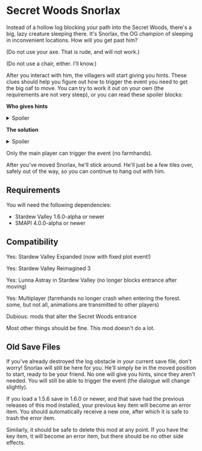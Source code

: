 # Secret Woods Snorlax

Instead of a hollow log blocking your path into the Secret Woods, there's a
big, lazy creature sleeping there. It's Snorlax, the OG champion of sleeping in
inconvenient locations. How will you get past him?

(Do not use your axe. That is rude, and will not work.)

(Do not use a chair, either. I'll know.)

After you interact with him, the villagers will start giving you hints. These
clues should help you figure out how to trigger the event you need to get the
big oaf to move. You can try to work it out on your own (the requirements are
not very steep), or you can read these spoiler blocks:

**Who gives hints**
<details><summary>Spoiler</summary>
Starting from the next day after interacting with Snorlax:
  
* Days 1&ndash;3: Shane, Abigail, Linus
* Days 4&ndash;6: Evelyn, Emily, Leah
* Days 7&ndash;9: Demetrius, Penny, Lewis
</details>

**The solution**
<details><summary>Spoiler</summary>
Earn a total of 20,000g and reach 2 hearts with the Wizard. Then enter his tower.
</details>

Only the main player can trigger the event (no farmhands).

After you've moved Snorlax, he'll stick around. He'll just be a few tiles over,
safely out of the way, so you can continue to hang out with him.

## Requirements

You will need the following dependencies:

* Stardew Valley 1.6.0-alpha or newer
* SMAPI 4.0.0-alpha or newer

## Compatibility

Yes: Stardew Valley Expanded (now with fixed plot event!)

Yes: Stardew Valley Reimagined 3

Yes: Lunna Astray in Stardew Valley (no longer blocks entrance after moving)

Yes: Multiplayer (farmhands no longer crash when entering the forest. some, but
not all, animations are transmitted to other players)

Dubious: mods that alter the Secret Woods entrance

Most other things should be fine. This mod doesn't do a lot.

## Old Save Files

If you've already destroyed the log obstacle in your current save file, don't
worry! Snorlax will still be here for you. He'll simply be in the moved
position to start, ready to be your friend. No one will give you hints, since
they aren't needed. You will still be able to trigger the event (the dialogue
will change slightly).

If you load a 1.5.6 save in 1.6.0 or newer, and that save had the previous
releases of this mod installed, your previous key item will become an error
item. You should automatically receive a new one, after which it is safe to
trash the error item.

Similarly, it should be safe to delete this mod at any point. If you have the
key item, it will become an error item, but there should be no other side
effects.
